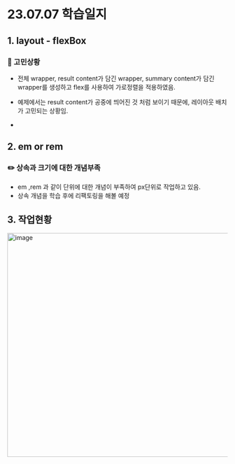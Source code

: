 # 23.07.07 학습일지

## 1. layout - flexBox

### 🧐 고민상황
- 전체 wrapper, result content가 담긴 wrapper, summary content가 담긴 wrapper를 생성하고 flex를 사용하여 가로정렬을 적용하였음.

- 예제에서는 result content가 공중에 띄어진 것 처럼 보이기 때문에, 레이아웃 배치가 고민되는 상황임.

-

## 2. em or rem

### ✏️  상속과 크기에 대한 개념부족
- em ,rem 과 같이 단위에 대한 개념이 부족하여 px단위로 작업하고 있음.
- 상속 개념을 학습 후에 리팩토링을 해볼 예정

## 3. 작업현황
<img width="512" alt="image" src="https://github.com/TEAM-HI25/nonamarket/assets/89332492/7714df7a-fa94-41be-bb05-8208df4b237d">